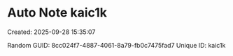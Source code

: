 ﻿# Auto Note kaic1k
Created: 2025-09-28 15:35:07

Random GUID: 8cc024f7-4887-4061-8a79-fb0c7475fad7
Unique ID: kaic1k
